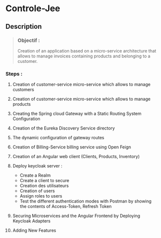 # **Controle-Jee**

## **Description**  

>### Objectif :  
>Creation of an application based on a micro-service architecture that allows to manage invoices containing products and belonging to a customer.

### **Steps :**

1. Creation of customer-service micro-service which allows to manage customers

2. Creation of customer-service micro-service which allows to manage products

3. Creating the Spring cloud Gateway with a Static Routing System Configuration

4. Creation of the Eureka Discovery Service directory

5. The dynamic configuration of gateway routes

6. Creation of Billing-Service billing service using Open Feign

7. Creation of an Angular web client (Clients, Products, Inventory)

8. Deploy keycloak server :
     - Create a Realm
     - Create a client to secure
     - Creation des utilisateurs
     - Creation of users
     - Assign roles to users
     - Test the different authentication modes with Postman by showing the contents of Access-Token, Refresh Token

9. Securing Microservices and the Angular Frontend by Deploying Keycloak Adapters

10. Adding New Features


